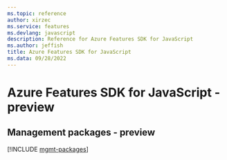 ```yaml
---
ms.topic: reference
author: xirzec
ms.service: features
ms.devlang: javascript
description: Reference for Azure Features SDK for JavaScript
ms.author: jeffish
title: Azure Features SDK for JavaScript
ms.data: 09/28/2022
---
```

# Azure Features SDK for JavaScript - preview

## Management packages - preview
[!INCLUDE [mgmt-packages](features-mgmt-index.md)]